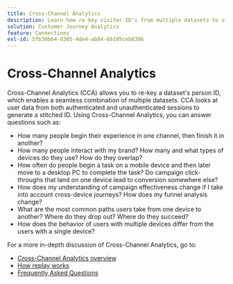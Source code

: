 ```yaml
---
title: Cross-Channel Analytics
description: Learn how re-key visitor ID's from multiple datasets to stitch visitors together.
solution: Customer Journey Analytics
feature: Connections
exl-id: 5fb30b64-d305-4de4-ab84-66195ceb8386
---
```

# Cross-Channel Analytics 

Cross-Channel Analytics (CCA) allows you to re-key a dataset's person ID, which enables a seamless combination of multiple datasets. CCA looks at user data from both authenticated and unauthenticated sessions to generate a stitched ID. Using Cross-Channel Analytics, you can answer questions such as:

* How many people begin their experience in one channel, then finish it in another?
* How many people interact with my brand? How many and what types of devices do they use? How do they overlap?
* How often do people begin a task on a mobile device and then later move to a desktop PC to complete the task? Do campaign click-throughs that land on one device lead to conversion somewhere else?
* How does my understanding of campaign effectiveness change if I take into account cross-device journeys? How does my funnel analysis change?
* What are the most common paths users take from one device to another? Where do they drop out? Where do they succeed?
* How does the behavior of users with multiple devices differ from the users with a single device?

For a more in-depth discussion of Cross-Channel Analytics, go to:

* [Cross-Channel Analytics overview](/help/cca/overview.md)
* [How replay works](/help/cca/replay.md)
* [Frequently Asked Questions](/help/cca/faq.md)
